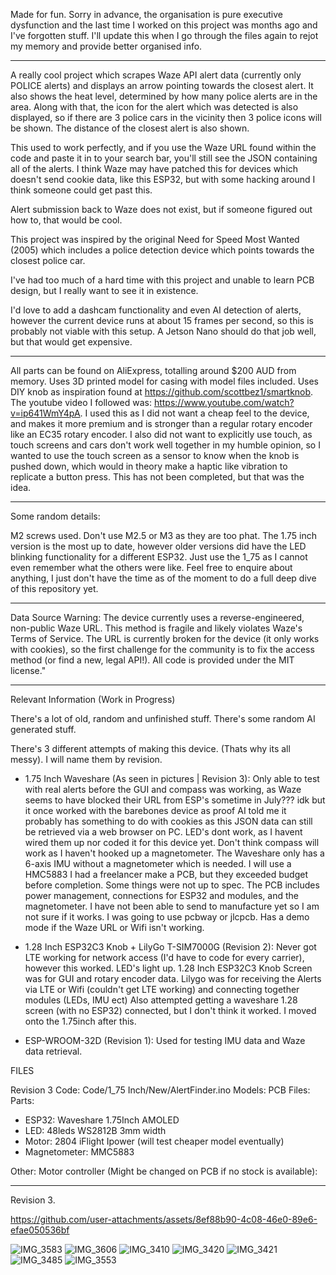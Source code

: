 Made for fun. Sorry in advance, the organisation is pure executive dysfunction and the last time I worked on this project was months ago and I've forgotten stuff. I'll update this when I go through the files again to rejot my memory and provide better organised info.

----------------------------------------

A really cool project which scrapes Waze API alert data (currently only POLICE alerts) and displays an arrow pointing towards the closest alert. 
It also shows the heat level, determined by how many police alerts are in the area.
Along with that, the icon for the alert which was detected is also displayed, so if there are 3 police cars in the vicinity then 3 police icons will be shown.
The distance of the closest alert is also shown.

This used to work perfectly, and if you use the Waze URL found within the code and paste it in to your search bar, you'll still see the JSON containing all of the alerts.
I think Waze may have patched this for devices which doesn't send cookie data, like this ESP32, but with some hacking around I think someone could get past this.

Alert submission back to Waze does not exist, but if someone figured out how to, that would be cool.

This project was inspired by the original Need for Speed Most Wanted (2005) which includes a police detection device which points towards the closest police car.

I've had too much of a hard time with this project and unable to learn PCB design, but I really want to see it in existence.

I'd love to add a dashcam functionality and even AI detection of alerts, however the current device runs at about 15 frames per second, so this is probably not viable with this setup.
A Jetson Nano should do that job well, but that would get expensive.

----------------------------------------

All parts can be found on AliExpress, totalling around $200 AUD from memory. Uses 3D printed model for casing with model files included. 
Uses DIY knob as inspiration found at https://github.com/scottbez1/smartknob. The youtube video I followed was: https://www.youtube.com/watch?v=ip641WmY4pA.
I used this as I did not want a cheap feel to the device, and makes it more premium and is stronger than a regular rotary encoder like an EC35 rotary encoder.
I also did not want to explicitly use touch, as touch screens and cars don't work well together in my humble opinion, so I wanted to use the touch screen as a sensor to know when the knob is pushed down, which would in theory make a haptic like vibration to replicate a button press. This has not been completed, but that was the idea.

----------------------------------------

Some random details:

M2 screws used. Don't use M2.5 or M3 as they are too phat.
The 1.75 inch version is the most up to date, however older versions did have the LED blinking functionality for a different ESP32.
Just use the 1_75 as I cannot even remember what the others were like.
Feel free to enquire about anything, I just don't have the time as of the moment to do a full deep dive of this repository yet.

----------------------------------------

Data Source Warning: 
The device currently uses a reverse-engineered, non-public Waze URL. 
This method is fragile and likely violates Waze's Terms of Service. The URL is currently broken for the device (it only works with cookies), 
so the first challenge for the community is to fix the access method (or find a new, legal API!). All code is provided under the MIT license."

----------------------------------------

Relevant Information (Work in Progress)

There's a lot of old, random and unfinished stuff.
There's some random AI generated stuff.

There's 3 different attempts of making this device.
(Thats why its all messy). I will name them by revision. 

- 1.75 Inch Waveshare (As seen in pictures | Revision 3): Only able to test with real alerts before the GUI and compass was working, as Waze seems to have blocked their URL from ESP's sometime in July??? idk but it once worked with the barebones device as proof
AI told me it probably has something to do with cookies as this JSON data can still be retrieved via a web browser on PC.
LED's dont work, as I havent wired them up nor coded it for this device yet.
Don't think compass will work as I haven't hooked up a magnetometer. The Waveshare only has a 6-axis IMU without a magnetometer which is needed. I will use a HMC5883
I had a freelancer make a PCB, but they exceeded budget before completion. Some things were not up to spec.
The PCB includes power management, connections for ESP32 and modules, and the magnetometer. I have not been able to send to manufacture yet so I am not sure if it works. I was going to use pcbway or jlcpcb.
Has a demo mode if the Waze URL or Wifi isn't working.

- 1.28 Inch ESP32C3 Knob + LilyGo T-SIM7000G (Revision 2): Never got LTE working for network access (I'd have to code for every carrier), 
however this worked. LED's light up. 1.28 Inch ESP32C3 Knob Screen was for GUI and rotary encoder data. Lilygo was for receiving the Alerts via LTE or Wifi (couldn't get LTE working) and connecting together modules (LEDs, IMU ect)
Also attempted getting a waveshare 1.28 screen (with no ESP32) connected, but I don't think it worked. I moved onto the 1.75inch after this.

- ESP-WROOM-32D (Revision 1): Used for testing IMU data and Waze data retrieval.

FILES

Revision 3
Code: Code/1_75 Inch/New/AlertFinder.ino
Models: 
PCB Files: 
Parts: 
- ESP32: Waveshare 1.75Inch AMOLED
- LED: 48leds WS2812B 3mm width
- Motor: 2804 iFlight Ipower (will test cheaper model eventually)
- Magnetometer: MMC5883

Other:
Motor controller (Might be changed on PCB if no stock is available): 

----------------------------------------

Revision 3.

https://github.com/user-attachments/assets/8ef88b90-4c08-46e0-89e6-efae050536bf

![IMG_3583](https://github.com/user-attachments/assets/8a708f85-1d08-458c-ad3b-f7323527e11f)
![IMG_3606](https://github.com/user-attachments/assets/19f7778e-d1c3-4d5b-a04c-d6e3c4ec1828)
![IMG_3410](https://github.com/user-attachments/assets/ec7811a2-9f51-4a33-84d0-fb7bfc86974c)
![IMG_3420](https://github.com/user-attachments/assets/7a383259-eb33-4d4e-96cc-ea5484fc7472)
![IMG_3421](https://github.com/user-attachments/assets/65d46f26-b007-4ea7-8e20-91a6984d283a)
![IMG_3485](https://github.com/user-attachments/assets/6766496d-a223-43fb-81a0-0540633a9ef1)
![IMG_3553](https://github.com/user-attachments/assets/d6f2a744-af22-4f6d-b79e-90dc605bd09d)
